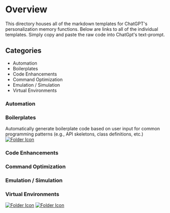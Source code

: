 # Overview
This directory houses all of the markdown templates for ChatGPT's personalization memory functions.
Below are links to all of the individual templates. Simply copy and paste the raw code into ChatGpt's text-prompt.

## Categories
- Automation
- Boilerplates
- Code Enhancements
- Command Optimization
- Emulation / Simulation
- Virtual Environments

### Automation

### Boilerplates
Automatically generate boilerplate code based on user input for common programming patterns (e.g., API skeletons, class definitions, etc.)
[![Folder Icon](https://img.icons8.com/?size=50&id=59943&format=png&color=000000)](IAF.md)

### Code Enhancements

### Command Optimization

### Emulation / Simulation

### Virtual Environments
[![Folder Icon](https://img.icons8.com/?size=50&id=59943&format=png&color=000000)](DIST.md)
[![Folder Icon](https://img.icons8.com/?size=50&id=59943&format=png&color=000000)](ASCE.md)
